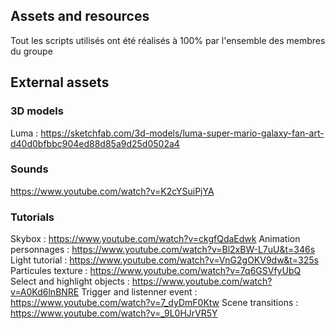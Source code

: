 ## Assets and resources

Tout les scripts utilisés ont été réalisés à 100% par l'ensemble des membres du groupe

## External assets

### 3D models

Luma : https://sketchfab.com/3d-models/luma-super-mario-galaxy-fan-art-d40d0bfbbc904ed88d85a9d25d0502a4

### Sounds

https://www.youtube.com/watch?v=K2cYSuiPjYA

### Tutorials

Skybox : https://www.youtube.com/watch?v=ckgfQdaEdwk
Animation personnages : https://www.youtube.com/watch?v=Bl2xBW-L7uU&t=346s
Light tutorial : https://www.youtube.com/watch?v=VnG2gOKV9dw&t=325s
Particules texture : https://www.youtube.com/watch?v=7q6GSVfyUbQ
Select and highlight objects : https://www.youtube.com/watch?v=A0Kd6lnBNRE
Trigger and listenner event : https://www.youtube.com/watch?v=7_dyDmF0Ktw
Scene transitions : https://www.youtube.com/watch?v=_9L0HJrVR5Y